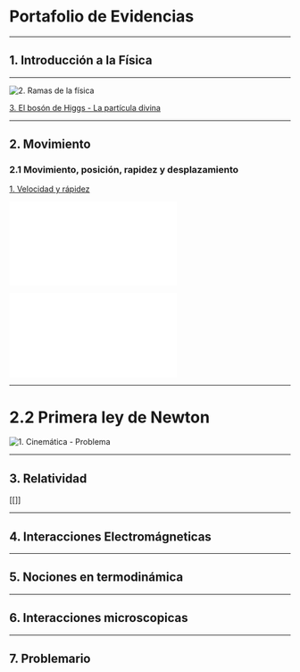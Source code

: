 

# Portafolio de Evidencias

---
## 1. Introducción a la Física

[](1.%20Carl%20Sagan%20-%20Los%20orígenes%20de%20la%20ciencia.md#1.1%20Los%20orígenes%20de%20la%20ciencia)
<div style="page-break-after: always;"></div>

---
![2. Ramas de la física](2.%20Ramas%20de%20la%20física.md#1.2%20Ramas%20de%20la%20física)
<div style="page-break-after: always;"></div>

[3. El bosón de Higgs - La partícula divina](3.%20El%20bosón%20de%20Higgs%20-%20La%20partícula%20divina.md#1.3%20El%20bosón%20de%20Higgs%20-%20La%20partícula%20divina)
<div style="page-break-after: always;"></div>

---
## 2. Movimiento

### 2.1 Movimiento, posición, rapidez y desplazamiento

[1. Velocidad y rápidez](1.%20Velocidad%20y%20rápidez.md#2.1.1%20Velocidad%20y%20rápidez)
<div style="page-break-after: always;"></div>

![2. Movimiento Rectilineo Uniforme](2.%20Movimiento%20Rectilineo%20Uniforme.md#2.1.2%20Movimiento%20Rectilineo%20Uniforme)

![3. Movimiento Rectilineo Uniformemente Variado](3.%20Movimiento%20Rectilineo%20Uniformemente%20Variado.md#%202.1.3%20Movimiento%20Rectilineo%20Uniformemente%20Variado)

<div style="page-break-after: always;"></div>

---
# 2.2 Primera ley de Newton

![1. Cinemática - Problema](1.%20Cinemática%20-%20Problema.md#2.2.1%20Problema%20de%20Cinemática)

---
## 3. Relatividad

[[]]

---
## 4. Interacciones Electromágneticas

---
## 5. Nociones en termodinámica

---
## 6. Interacciones microscopicas

---
## 7. Problemario